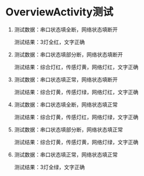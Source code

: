 # OverviewActivity测试
1. 测试数据：串口状态填全断，网络状态填断开
    
    测试结果：3灯全红，文字正确
    
2. 测试数据：串口状态填部分断，网络状态填断开

    测试结果：综合灯红，传感灯黄，网络灯红，文字正确

3. 测试数据：串口状态填正常，网络状态填断开

    测试结果：综合灯黄，传感灯绿，网络灯红，文字正确

4. 测试数据：串口状态填全断，网络状态填正常

    测试结果：综合灯黄，传感灯红，网络灯绿，文字正确

5. 测试数据：串口状态填部分断，网络状态填正常

    测试结果：综合灯黄，传感灯黄，网络灯绿，文字正确

6. 测试数据：串口状态填正常，网络状态填正常

    测试结果：3灯全绿，文字正确